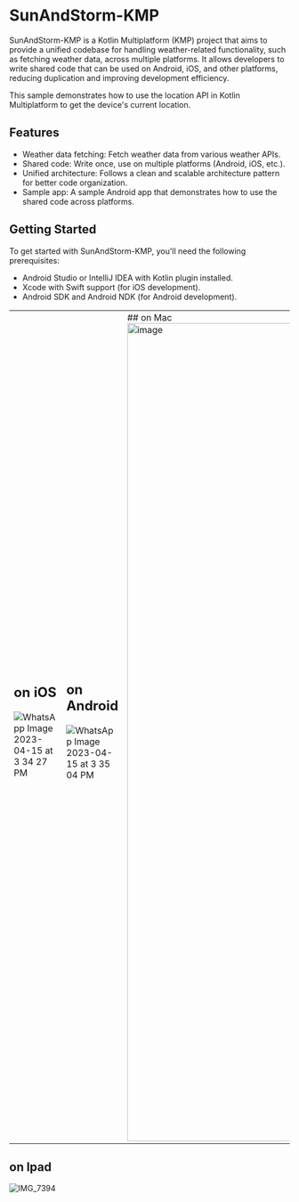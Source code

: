 # SunAndStorm-KMP
SunAndStorm-KMP is a Kotlin Multiplatform (KMP) project that aims to provide a unified codebase for handling weather-related functionality, such as fetching weather data, across multiple platforms. It allows developers to write shared code that can be used on Android, iOS, and other platforms, reducing duplication and improving development efficiency.

This sample demonstrates how to use the location API in Kotlin Multiplatform to get the device's current location.


## Features

- Weather data fetching: Fetch weather data from various weather APIs.
- Shared code: Write once, use on multiple platforms (Android, iOS, etc.).
- Unified architecture: Follows a clean and scalable architecture pattern for better code organization.
- Sample app: A sample Android app that demonstrates how to use the shared code across platforms.

## Getting Started

To get started with SunAndStorm-KMP, you'll need the following prerequisites:

- Android Studio or IntelliJ IDEA with Kotlin plugin installed.
- Xcode with Swift support (for iOS development).
- Android SDK and Android NDK (for Android development).

<table>
<tr>
<td>

## on iOS

![WhatsApp Image 2023-04-15 at 3 34 27 PM](https://user-images.githubusercontent.com/20141043/232240216-be5fcd99-5b3b-4157-8f9d-802e4d7e9e7f.jpeg)

</td>
<td>

## on Android

![WhatsApp Image 2023-04-15 at 3 35 04 PM](https://user-images.githubusercontent.com/20141043/232240296-7e87ce6d-d59a-46a9-9eb1-6d2481df4e0b.jpeg)

</td>
<td>
## on Mac

<img width="1470" alt="image" src="https://user-images.githubusercontent.com/20141043/232239898-7fb02a1e-d040-48f0-83fe-6a3af18552ec.png">

</td>
</tr>
</table>

## on Ipad

![IMG_7394](https://user-images.githubusercontent.com/20141043/231502727-b5601bef-3b39-472c-a8f2-430c097a13aa.PNG)


